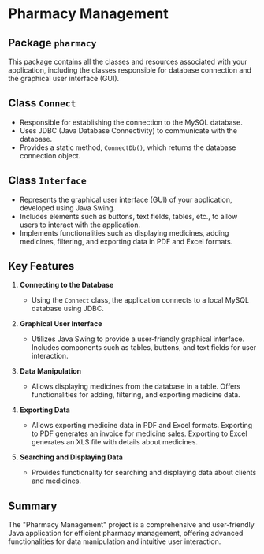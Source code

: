 # Pharmacy Management

## Package `pharmacy`

This package contains all the classes and resources associated with your application, including the classes responsible for database connection and the graphical user interface (GUI).

## Class `Connect`

- Responsible for establishing the connection to the MySQL database.
- Uses JDBC (Java Database Connectivity) to communicate with the database.
- Provides a static method, `ConnectDb()`, which returns the database connection object.

## Class `Interface`

- Represents the graphical user interface (GUI) of your application, developed using Java Swing.
- Includes elements such as buttons, text fields, tables, etc., to allow users to interact with the application.
- Implements functionalities such as displaying medicines, adding medicines, filtering, and exporting data in PDF and Excel formats.

## Key Features

1. **Connecting to the Database**
   - Using the `Connect` class, the application connects to a local MySQL database using JDBC.
    
2. **Graphical User Interface**
   - Utilizes Java Swing to provide a user-friendly graphical interface. Includes components such as tables, buttons, and text fields for user interaction.
    
3. **Data Manipulation**
   - Allows displaying medicines from the database in a table. Offers functionalities for adding, filtering, and exporting medicine data.
    
4. **Exporting Data**
   - Allows exporting medicine data in PDF and Excel formats. Exporting to PDF generates an invoice for medicine sales. Exporting to Excel generates an XLS file with details about medicines.
   
5. **Searching and Displaying Data**
   - Provides functionality for searching and displaying data about clients and medicines.

## Summary

The "Pharmacy Management" project is a comprehensive and user-friendly Java application for efficient pharmacy management, offering advanced functionalities for data manipulation and intuitive user interaction.
